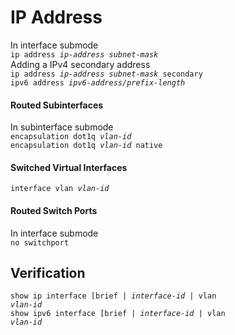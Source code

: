 # IP Address
In interface submode  
<code>ip address <em>ip-address subnet-mask</em></code>  
Adding a IPv4 secondary address  
<code>ip address <em>ip-address subnet-mask</em> secondary</code>  
<code>ipv6 address <em>ipv6-address/prefix-length</em></code>

#### Routed Subinterfaces
In subinterface submode  
<code>encapsulation dot1q <em>vlan-id</em></code>  
<code>encapsulation dot1q <em>vlan-id</em> native</code>

#### Switched Virtual Interfaces
<code>interface vlan <em>vlan-id</em></code>

#### Routed Switch Ports
In interface submode  
<code>no switchport</code>

## Verification
<code>show ip interface [brief | <em>interface-id</em> | vlan <em>vlan-id</em></code>  
<code>show ipv6 interface [brief | <em>interface-id</em> | vlan <em>vlan-id</em></code>  

